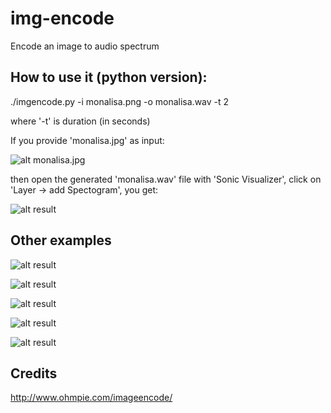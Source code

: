 img-encode
==========

Encode an image to audio spectrum

## How to use it (python version):

./imgencode.py -i monalisa.png -o monalisa.wav -t 2

where '-t' is duration (in seconds)

If you provide 'monalisa.jpg' as input:

![alt monalisa.jpg](https://github.com/alexadam/img-encode/blob/master/monalisa.jpg?raw=true "monalisa.jpg")

then open the generated 'monalisa.wav' file with 'Sonic Visualizer', click on 'Layer -> add Spectogram', you get:

![alt result](https://github.com/alexadam/img-encode/blob/master/spec6.png?raw=true "spec6.png")

## Other examples

![alt result](https://github.com/alexadam/img-encode/blob/master/spec1.png?raw=true "spec1.png")

![alt result](https://github.com/alexadam/img-encode/blob/master/spec2.png?raw=true "spec2.png")

![alt result](https://github.com/alexadam/img-encode/blob/master/spec3.png?raw=true "spec3.png")

![alt result](https://github.com/alexadam/img-encode/blob/master/spec4.png?raw=true "spec4.png")

![alt result](https://github.com/alexadam/img-encode/blob/master/spec5.png?raw=true "spec5.png")

## Credits

http://www.ohmpie.com/imageencode/
